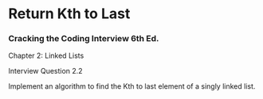 # Return Kth to Last
### Cracking the Coding Interview 6th Ed.

Chapter 2: Linked Lists

Interview Question 2.2

Implement an algorithm to find the Kth to last element of a singly linked list.
